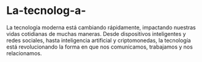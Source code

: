 # La-tecnolog-a-
La tecnología moderna está cambiando rápidamente, impactando nuestras vidas cotidianas de muchas maneras. Desde dispositivos inteligentes y redes sociales, hasta inteligencia artificial y criptomonedas, la tecnología está revolucionando la forma en que nos comunicamos, trabajamos y nos relacionamos.
